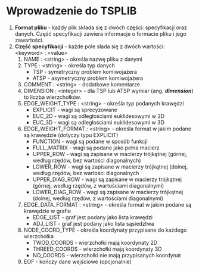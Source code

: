 # Wprowadzenie do TSPLIB

1. **Format pliku** - każdy plik składa się z dwóch części: specyfikacji oraz danych. Część specyfikacji zawiera informacje o formacie pliku i jego zawartości.
2. **Część specyfikacji** - każde pole słada się z dwóch wartości: \<keyword> : \<value>
    1. NAME : \<string> - określa nazwę pliku z danymi
    2. TYPE : \<string> - określa typ danych
        * TSP - symetryczny problem komiwojażera
        * ATSP - asymetryczny problem komiwojażera
    3. COMMENT : \<string> - dodatkowe komentarze
    4.   DIMENSION : \<integer> - dla TSP lub ATSP wymiar (ang. ***dimension***) to liczba wierzchołków.
    5. EDGE_WEIGHT_TYPE : \<string> - określa typ podanych krawędzi
        * EXPLICIT - wagi są sprecyzowane
        * EUC_2D - wagi są odległościami euklidesowymi w 2D
        * EUC_3D - wagi są odległościami euklidesowymi w 3D
    6. EDGE_WEIGHT_FORMAT : \<string> - określa format w jakim podane są krawędzie (dotyczy typu EXPLICIT)
        * FUNCTION - wagi są podane w sposób funkcji
        * FULL_MATRIX - wagi są podane jako pełna macierz
        * UPPER_ROW - wagi są zapisane w macierzy trójkątnej (górnej, według rzędów, bez wartości diagonalnych)
        * LOWER_ROW - wagi są zapisane w macierzy trójkątnej (dolnej, według rzędów, bez wartości diagonalnych
        * UPPER_DIAG_ROW - wagi są zapisane w macierzy trójkątnej (górnej, według rzędów, z wartościami diagonalnymi)
        * LOWER_DIAG_ROW - wagi są zapisane w macierzy trójkątnej (dolnej, według rzędów, z wartościami diagonalnymi)
    7. EDGE_DATA_FORMAT : \<string> - określa format w jakim podane są krawędzie w grafie
        * EDGE_LIST - graf jest podany jako lista krawędzi
        * ADJ_LIST - graf jest podany jako lista sąsiedztwa
    8. NODE_COORD_TYPE - określa koordynaty przypisane do każdego wierzchołka
        * TWOD_COORDS - wierzchołki mają koordynaty 2D
        * THREED_COORDS - wierzchołki mają koordynaty 3D
        * NO_COORDS - wierzchołki nie mają przypisanych koordynat
    9. EOF - kończy dane wejściowe (opcjonalnie)


